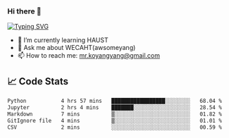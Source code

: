 ### Hi there 👋

[![Typing SVG](https://readme-typing-svg.herokuapp.com?color=%23F78A63&lines=Here+are+some+ideas+to+get+you+started%3A)](https://git.io/typing-svg)

- 🌱 I’m currently learning HAUST
- 💬 Ask me about WECAHT(awsomeyang)
- 📫 How to reach me: mr.koyangyang@gmail.com

## &#x1f4c8; Code Stats
<!--START_SECTION:waka-->

```txt
Python           4 hrs 57 mins   █████████████████░░░░░░░░   68.04 %
Jupyter          2 hrs 4 mins    ███████░░░░░░░░░░░░░░░░░░   28.54 %
Markdown         7 mins          ▒░░░░░░░░░░░░░░░░░░░░░░░░   01.82 %
GitIgnore file   4 mins          ▒░░░░░░░░░░░░░░░░░░░░░░░░   01.01 %
CSV              2 mins          ░░░░░░░░░░░░░░░░░░░░░░░░░   00.59 %
```

<!--END_SECTION:waka-->